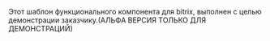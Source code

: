 Этот шаблон функционального компонента для bitrix, выполнен с целью демонстрации заказчику.(АЛЬФА ВЕРСИЯ ТОЛЬКО ДЛЯ ДЕМОНСТРАЦИЙ)
